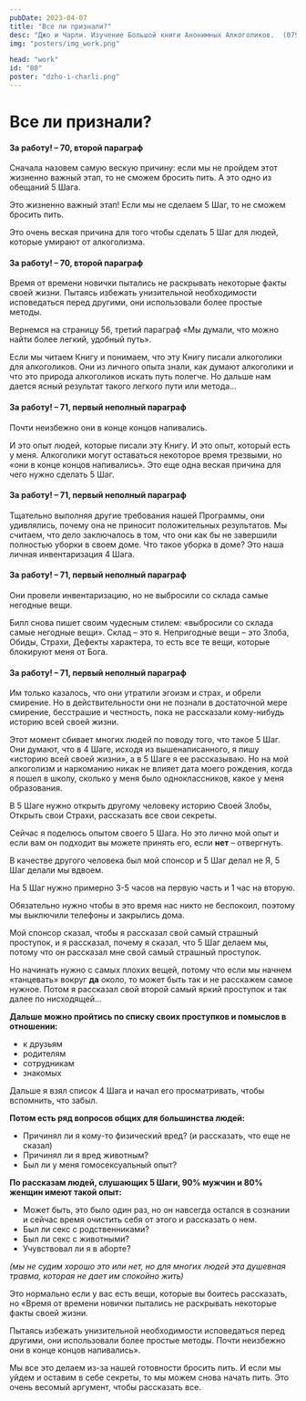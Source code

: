 ```yaml
---
pubDate: 2023-04-07
title: "Все ли признали?"
desc: "Джо и Чарли. Изучение Большой книги Анонимных Алкоголиков.  (079)"
img: "posters/img_work.png"

head: "work"
id: "80"
poster: "dzho-i-charli.png"
---
```


# Все ли признали?

#### За работу! – 70, второй параграф

Сначала назовем самую вескую причину: если мы не пройдем этот жизненно важный этап, то не сможем бросить пить.
А это одно из обещаний 5 Шага.

Это жизненно важный этап! Если мы не сделаем 5 Шаг, то не сможем бросить пить.

Это очень веская причина для того чтобы сделать 5 Шаг для людей, которые умирают от алкоголизма.

#### За работу! – 70, второй параграф

Время от времени новички пытались не раскрывать некоторые факты своей жизни. Пытаясь избежать унизительной необходимости исповедаться перед другими, они использовали более простые методы.

Вернемся на страницу 56, третий параграф «Мы думали, что можно найти более легкий, удобный путь».

Если мы читаем Книгу и понимаем, что эту Книгу писали алкоголики для алкоголиков. Они из личного опыта знали, как думают алкоголики и что это природа алкоголиков искать путь полегче. Но дальше нам дается ясный результат такого легкого пути или метода…

#### За работу! – 71, первый неполный параграф

Почти неизбежно они в конце концов напивались.

И это опыт людей, которые писали эту Книгу. И это опыт, который есть у меня. Алкоголики могут оставаться некоторое время трезвыми, но «они в конце концов напивались». Это еще одна веская причина для чего нужно сделать 5 Шаг.

#### За работу! – 71, первый неполный параграф

Тщательно выполняя другие требования нашей Программы, они удивлялись, почему она не приносит положительных результатов. Мы считаем, что дело заключалось в том, что они как бы не завершили полностью уборки в своем доме.
Что такое уборка в доме? Это наша личная инвентаризация 4 Шага.

#### За работу! – 71, первый неполный параграф

Они провели инвентаризацию, но не выбросили со склада самые негодные вещи.

Билл снова пишет своим чудесным стилем: «выбросили со склада самые негодные вещи». Склад – это я. Непригодные вещи – это Злоба, Обиды, Страхи, Дефекты характера, то есть все те вещи, которые блокируют меня от Бога.

#### За работу! – 71, первый неполный параграф

Им только казалось, что они утратили эгоизм и страх, и обрели смирение. Но в действительности они не познали в достаточной мере смирение, бесстрашие и честность, пока не рассказали кому-нибудь историю всей своей жизни.

Этот момент сбивает многих людей по поводу того, что такое 5 Шаг. Они думают, что в 4 Шаге, исходя из вышенаписанного, я пишу «историю всей своей жизни», а в 5 Шаге я ее рассказываю. Но на мой алкоголизм и наркоманию никак не влияет дата моего рождения, когда я пошел в школу, сколько у меня было одноклассников, какое у меня образования.

В 5 Шаге нужно открыть другому человеку историю Своей Злобы, Открыть свои Страхи, рассказать все свои секреты.

Сейчас я поделюсь опытом своего 5 Шага. Но это лично мой опыт и если вам он подходит вы можете принять его, если **нет** – отвергнуть.

В качестве другого человека был мой спонсор и 5 Шаг делал не Я, 5 Шаг делали мы вдвоем.

На 5 Шаг нужно примерно 3-5 часов на первую часть и 1 час на вторую.

Обязательно нужно чтобы в это время нас никто не беспокоил, поэтому мы выключили телефоны и закрылись дома.

Мой спонсор сказал, чтобы я рассказал свой самый страшный проступок, и я рассказал, почему я сказал, что 5 Шаг делаем мы, потому что он рассказал мне свой самый страшный проступок.

Но начинать нужно с самых плохих вещей, потому что если мы начнем «танцевать» вокруг **да** около, то может быть так и не расскажем самое нужное.
Потом я рассказал свой второй самый яркий проступок и так далее по нисходящей…

**Дальше можно пройтись по списку своих проступков и помыслов в отношении:**

- к друзьям
- родителям
- сотрудникам
- знакомых

Дальше я взял список 4 Шага и начал его просматривать, чтобы вспомнить, что забыл.

**Потом есть ряд вопросов общих для большинства людей:**

- Причинял ли я кому-то физический вред? (и рассказать, что еще не сказал)
- Причинял ли я вред животным?
- Был ли у меня гомосексуальный опыт?

**По рассказам людей, слушающих 5 Шаги, 90% мужчин и 80% женщин имеют такой опыт:**

- Может быть, это было один раз, но он навсегда остался в сознании и сейчас время очистить себя от этого и рассказать о нем.
- Был ли секс с родственниками?
- Был ли секс с животными?
- Учувствовал ли я в аборте?

_(мы не судим хорошо это или нет, но для многих людей эта душевная травма, которая не дает им спокойно жить)_

Это нормально если у вас есть вещи, которые вы боитесь рассказать, но «Время от времени новички пытались не раскрывать некоторые факты своей жизни.

Пытаясь избежать унизительной необходимости исповедаться перед другими, они использовали более простые методы. Почти неизбежно они в конце концов напивались».

Мы все это делаем из-за нашей готовности бросить пить. И если мы уйдем и оставим в себе секреты, то мы можем снова начать пить. Это очень весомый аргумент, чтобы рассказать все.
